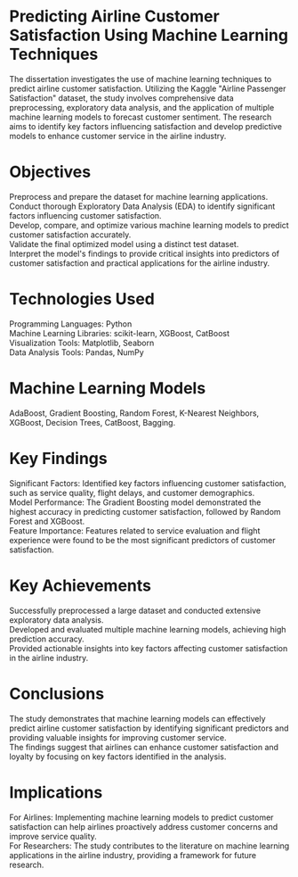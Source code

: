 # Predicting Airline Customer Satisfaction Using Machine Learning Techniques


The dissertation investigates the use of machine learning techniques to predict airline customer satisfaction. Utilizing the Kaggle "Airline Passenger Satisfaction" dataset, the study involves comprehensive data preprocessing, exploratory data analysis, and the application of multiple machine learning models to forecast customer sentiment. The research aims to identify key factors influencing satisfaction and develop predictive models to enhance customer service in the airline industry.

# Objectives
Preprocess and prepare the dataset for machine learning applications.<br/>
Conduct thorough Exploratory Data Analysis (EDA) to identify significant factors influencing customer satisfaction. <br/>
Develop, compare, and optimize various machine learning models to predict customer satisfaction accurately. <br/>
Validate the final optimized model using a distinct test dataset. <br/>
Interpret the model's findings to provide critical insights into predictors of customer satisfaction and practical applications for the airline industry.
# Technologies Used
Programming Languages: Python<br/>
Machine Learning Libraries: scikit-learn, XGBoost, CatBoost<br/>
Visualization Tools: Matplotlib, Seaborn<br/>
Data Analysis Tools: Pandas, NumPy

# Machine Learning Models
AdaBoost,
Gradient Boosting,
Random Forest,
K-Nearest Neighbors,
XGBoost,
Decision Trees,
CatBoost,
Bagging.
# Key Findings
Significant Factors: Identified key factors influencing customer satisfaction, such as service quality, flight delays, and customer demographics.<br/>
Model Performance: The Gradient Boosting model demonstrated the highest accuracy in predicting customer satisfaction, followed by Random Forest and XGBoost.<br/>
Feature Importance: Features related to service evaluation and flight experience were found to be the most significant predictors of customer satisfaction.
# Key Achievements
Successfully preprocessed a large dataset and conducted extensive exploratory data analysis.<br/>
Developed and evaluated multiple machine learning models, achieving high prediction accuracy.<br/>
Provided actionable insights into key factors affecting customer satisfaction in the airline industry.
# Conclusions
The study demonstrates that machine learning models can effectively predict airline customer satisfaction by identifying significant predictors and providing valuable insights for improving customer service. <br/>
The findings suggest that airlines can enhance customer satisfaction and loyalty by focusing on key factors identified in the analysis.

# Implications
For Airlines: Implementing machine learning models to predict customer satisfaction can help airlines proactively address customer concerns and improve service quality.<br/>
For Researchers: The study contributes to the literature on machine learning applications in the airline industry, providing a framework for future research.
